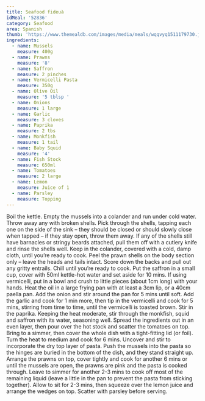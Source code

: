 ```yaml
---
title: Seafood fideuà
idMeal: '52836'
category: Seafood
area: Spanish
thumb: 'https://www.themealdb.com/images/media/meals/wqqvyq1511179730.jpg'
ingredients:
  - name: Mussels
    measure: 400g
  - name: Prawns
    measure: '8'
  - name: Saffron
    measure: 2 pinches
  - name: Vermicelli Pasta
    measure: 350g
  - name: Olive Oil
    measure: '5 tblsp '
  - name: Onions
    measure: 1 large
  - name: Garlic
    measure: 3 cloves
  - name: Paprika
    measure: 2 tbs
  - name: Monkfish
    measure: 1 tail
  - name: Baby Squid
    measure: '4'
  - name: Fish Stock
    measure: 650ml
  - name: Tomatoes
    measure: 2 large
  - name: Lemon
    measure: Juice of 1
  - name: Parsley
    measure: Topping
---
```

Boil the kettle. Empty the mussels into a colander and run under cold water. Throw away any with broken shells. Pick through the shells, tapping each one on the side of the sink – they should be closed or should slowly close when tapped – if they stay open, throw them away. If any of the shells still have barnacles or stringy beards attached, pull them off with a cutlery knife and rinse the shells well. Keep in the colander, covered with a cold, damp cloth, until you’re ready to cook. Peel the prawn shells on the body section only – leave the heads and tails intact. Score down the backs and pull out any gritty entrails. Chill until you’re ready to cook.
Put the saffron in a small cup, cover with 50ml kettle-hot water and set aside for 10 mins. If using vermicelli, put in a bowl and crush to little pieces (about 1cm long) with your hands.
Heat the oil in a large frying pan with at least a 3cm lip, or a 40cm paella pan. Add the onion and stir around the pan for 5 mins until soft. Add the garlic and cook for 1 min more, then tip in the vermicelli and cook for 5 mins, stirring from time to time, until the vermicelli is toasted brown. Stir in the paprika.
Keeping the heat moderate, stir through the monkfish, squid and saffron with its water, seasoning well. Spread the ingredients out in an even layer, then pour over the hot stock and scatter the tomatoes on top. Bring to a simmer, then cover the whole dish with a tight-fitting lid (or foil). Turn the heat to medium and cook for 6 mins.
Uncover and stir to incorporate the dry top layer of pasta. Push the mussels into the pasta so the hinges are buried in the bottom of the dish, and they stand straight up. Arrange the prawns on top, cover tightly and cook for another 6 mins or until the mussels are open, the prawns are pink and the pasta is cooked through. Leave to simmer for another 2-3 mins to cook off most of the remaining liquid (leave a little in the pan to prevent the pasta from sticking together). Allow to sit for 2-3 mins, then squeeze over the lemon juice and arrange the wedges on top. Scatter with parsley before serving.
